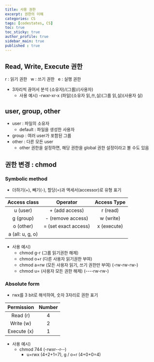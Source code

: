 ```yaml
---
title: 사용 권한
excerpt: 권한의 이해
categories: CS
tags: [codestates, CS]
toc: true
toc_sticky: true
author_profile: true
sidebar_main: true
published : true
---
```

## Read, Write, Execute 권한
r : 읽기 권한  &nbsp;  w : 쓰기 권한 &nbsp;  e : 실행 권한
- 3자리씩 끊어서 분석
  (소유자)/(그룹)/(사용자)
  - 사용 예시) -rwxr-xr-x
(파일)(소유자 읽,쓰,실)(그룹 읽,실)(사용자 실)


## user, group, other
- user : 파일의 소유자 
  - default : 파일을 생성한 사용자
- group : 여러 user가 포함된 그룹
- other : 다른 모든 user
  -  other 권한을 설정하면, 해당 권한을 global 권한 설정이라고 볼 수도 있음

## 권한 변경 : chmod
### Symbolic method
- 더하기(+), 빼기(-), 할당(=)과 액세서(accessor)로 유형 표기

|Access class|Operator|Access Type|
|:-:|:-:|:-:|
|u (user)|+ (add access)|r (read)|
|g (group)|- (remove access)|w (write)|
|o (other)|= (set exact access)|x (execute)|
|a (all: u, g, o)|||

- 사용 예시) 
  - chmod g-r (그룹 읽기권한 해제) 
  - chmod o+r (다른 사용자 읽기권한 부여)
  - chmod a=rw (모든 사용자 읽기, 쓰기 권한만 부여) (-rw-rw-rw-)
  - chmod u= (사용자 모든 권한 해제) (----rw-rw-)


### Absolute form
- rwx를 3 bit로 해석하여, 숫자 3자리로 권한 표기

|Permission|Number|
|:-:|:-:|
|Read (r)|4|
|Write (w)|2|
|Execute (x)|1|

- 사용 예시) 
  - chmod 744 (-rwxr--r--)
    - u=rwx (4+2+1=7), g / o=r (4+0+0=4)